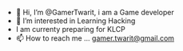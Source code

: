 - 👋 Hi, I’m @GamerTwarit, i am a  Game developer
- 👀 I’m interested in Learning Hacking 
- I am currenty preparing for KLCP
- 📫 How to reach me ... gamer.twarit@gmail.com
